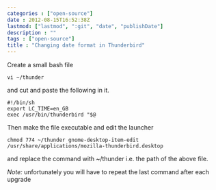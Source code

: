 ```yaml
---
categories : ["open-source"]
date : 2012-08-15T16:52:38Z
lastmod: ["lastmod", ":git", "date", "publishDate"]
description : ""
tags : ["open-source"]
title : "Changing date format in Thunderbird"
---
```



Create a small bash file

    vi ~/thunder

and cut and paste the following in it.

    #!/bin/sh 
    export LC_TIME=en_GB 
    exec /usr/bin/thunderbird "$@

Then make the file executable and edit the launcher

    chmod 774 ~/thunder gnome-desktop-item-edit /usr/share/applications/mozilla-thunderbird.desktop

and replace the command with ~/thunder i.e. the path of the above file.

*Note:* unfortunately you will have to repeat the last command after each upgrade

